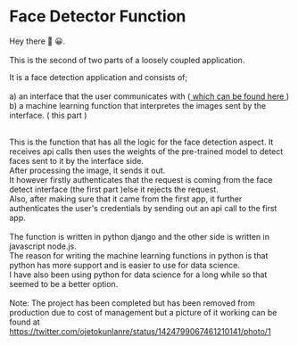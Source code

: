 # Face Detector Function
Hey there :wave: :grinning:. <br><br>
This is the second of two parts of a loosely coupled application.

It is a face detection application and consists of;<br>
      <br>a) an interface that the user communicates with (<a href="https://github.com/ojetokun/face-detect-interface"> which can be found here </a>)
      <br>b) a machine learning function that interpretes the images sent by the interface. ( this part )
<br><br>
 
This is the function that has all the logic for the face detection aspect. It receives api calls then uses the weights of the pre-trained model to detect faces sent to it by the interface side.<br>
After processing the image, it sends it out. 
<br>It however firstly authenticates that the request is coming from the face detect interface (the first part )else it rejects the request.<br>
Also, after making sure that it came from the first app, it further authenticates the user's credentials by sending out an api call to the first app.
<br>
<br>
The function is written in python django and the other side is written in javascript node.js. 
<br>The reason for writing the machine learning functions in python is that python has more support and is easier to use for data science.
<br> I have also been using python for data science for a long while so that seemed to be a better option.
<br><br>
Note: The project has been completed but has been removed from production due to cost of management  but a picture of it working can be found at https://twitter.com/ojetokunlanre/status/1424799067461210141/photo/1
<br><br>

